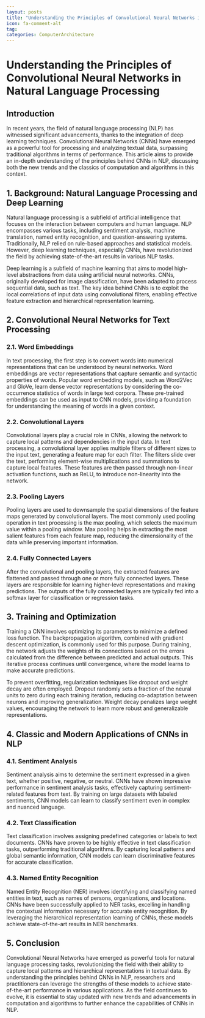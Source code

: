 ```yaml
---
layout: posts
title: "Understanding the Principles of Convolutional Neural Networks in Natural Language Processing"
icon: fa-comment-alt
tag:      
categories: ComputerArchitecture
---
```



# Understanding the Principles of Convolutional Neural Networks in Natural Language Processing

## Introduction

In recent years, the field of natural language processing (NLP) has witnessed significant advancements, thanks to the integration of deep learning techniques. Convolutional Neural Networks (CNNs) have emerged as a powerful tool for processing and analyzing textual data, surpassing traditional algorithms in terms of performance. This article aims to provide an in-depth understanding of the principles behind CNNs in NLP, discussing both the new trends and the classics of computation and algorithms in this context.

## 1. Background: Natural Language Processing and Deep Learning

Natural language processing is a subfield of artificial intelligence that focuses on the interaction between computers and human language. NLP encompasses various tasks, including sentiment analysis, machine translation, named entity recognition, and question-answering systems. Traditionally, NLP relied on rule-based approaches and statistical models. However, deep learning techniques, especially CNNs, have revolutionized the field by achieving state-of-the-art results in various NLP tasks.

Deep learning is a subfield of machine learning that aims to model high-level abstractions from data using artificial neural networks. CNNs, originally developed for image classification, have been adapted to process sequential data, such as text. The key idea behind CNNs is to exploit the local correlations of input data using convolutional filters, enabling effective feature extraction and hierarchical representation learning.

## 2. Convolutional Neural Networks for Text Processing

### 2.1. Word Embeddings

In text processing, the first step is to convert words into numerical representations that can be understood by neural networks. Word embeddings are vector representations that capture semantic and syntactic properties of words. Popular word embedding models, such as Word2Vec and GloVe, learn dense vector representations by considering the co-occurrence statistics of words in large text corpora. These pre-trained embeddings can be used as input to CNN models, providing a foundation for understanding the meaning of words in a given context.

### 2.2. Convolutional Layers

Convolutional layers play a crucial role in CNNs, allowing the network to capture local patterns and dependencies in the input data. In text processing, a convolutional layer applies multiple filters of different sizes to the input text, generating a feature map for each filter. The filters slide over the text, performing element-wise multiplications and summations to capture local features. These features are then passed through non-linear activation functions, such as ReLU, to introduce non-linearity into the network.

### 2.3. Pooling Layers

Pooling layers are used to downsample the spatial dimensions of the feature maps generated by convolutional layers. The most commonly used pooling operation in text processing is the max pooling, which selects the maximum value within a pooling window. Max pooling helps in extracting the most salient features from each feature map, reducing the dimensionality of the data while preserving important information.

### 2.4. Fully Connected Layers

After the convolutional and pooling layers, the extracted features are flattened and passed through one or more fully connected layers. These layers are responsible for learning higher-level representations and making predictions. The outputs of the fully connected layers are typically fed into a softmax layer for classification or regression tasks.

## 3. Training and Optimization

Training a CNN involves optimizing its parameters to minimize a defined loss function. The backpropagation algorithm, combined with gradient descent optimization, is commonly used for this purpose. During training, the network adjusts the weights of its connections based on the errors calculated from the difference between predicted and actual outputs. This iterative process continues until convergence, where the model learns to make accurate predictions.

To prevent overfitting, regularization techniques like dropout and weight decay are often employed. Dropout randomly sets a fraction of the neural units to zero during each training iteration, reducing co-adaptation between neurons and improving generalization. Weight decay penalizes large weight values, encouraging the network to learn more robust and generalizable representations.

## 4. Classic and Modern Applications of CNNs in NLP

### 4.1. Sentiment Analysis

Sentiment analysis aims to determine the sentiment expressed in a given text, whether positive, negative, or neutral. CNNs have shown impressive performance in sentiment analysis tasks, effectively capturing sentiment-related features from text. By training on large datasets with labeled sentiments, CNN models can learn to classify sentiment even in complex and nuanced language.

### 4.2. Text Classification

Text classification involves assigning predefined categories or labels to text documents. CNNs have proven to be highly effective in text classification tasks, outperforming traditional algorithms. By capturing local patterns and global semantic information, CNN models can learn discriminative features for accurate classification.

### 4.3. Named Entity Recognition

Named Entity Recognition (NER) involves identifying and classifying named entities in text, such as names of persons, organizations, and locations. CNNs have been successfully applied to NER tasks, excelling in handling the contextual information necessary for accurate entity recognition. By leveraging the hierarchical representation learning of CNNs, these models achieve state-of-the-art results in NER benchmarks.

## 5. Conclusion

Convolutional Neural Networks have emerged as powerful tools for natural language processing tasks, revolutionizing the field with their ability to capture local patterns and hierarchical representations in textual data. By understanding the principles behind CNNs in NLP, researchers and practitioners can leverage the strengths of these models to achieve state-of-the-art performance in various applications. As the field continues to evolve, it is essential to stay updated with new trends and advancements in computation and algorithms to further enhance the capabilities of CNNs in NLP.